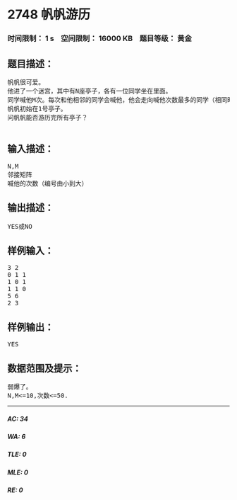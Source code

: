 # 2748 帆帆游历   
### 时间限制： 1 s&nbsp;&nbsp;&nbsp;&nbsp;空间限制： 16000 KB&nbsp;&nbsp;&nbsp;&nbsp;题目等级： 黄金  
## 题目描述：  

<pre>
帆帆很可爱。
他进了一个迷宫，其中有N座亭子，各有一位同学坐在里面。
同学喊他M次。每次和他相邻的同学会喊他，他会走向喊他次数最多的同学（相同时小编号优先）。
帆帆初始在1号亭子。
问帆帆能否游历完所有亭子？
 
</pre>
  
  
## 输入描述：  

<pre>
N,M
邻接矩阵
喊他的次数（编号由小到大）
</pre>
  
  
## 输出描述：  

<pre>
YES或NO
</pre>
  
  
## 样例输入：  

<pre>
3 2
0 1 1
1 0 1
1 1 0
5 6
2 3
</pre>
  
  
## 样例输出：  

<pre>
YES
</pre>
  
  
## 数据范围及提示：  

<pre>
弱爆了。
N,M<=10,次数<=50.
</pre>
  
  
***  

##### AC: 34  
##### WA: 6  
##### TLE: 0  
##### MLE: 0  
##### RE: 0  
